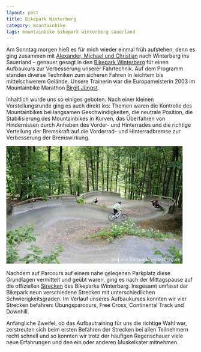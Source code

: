```yaml
---
layout: post
title: Bikepark Winterberg
category: mountainbike
tags: mountainbike bikepark winterberg sauerland
---
```


Am Sonntag morgen hieß es für mich wieder einmal früh aufstehen, denn es ging zusammen mit [Alexander, Michael und Christian](http://www.mtb-weilerswist.de) nach Winterberg ins Sauerland – genauer gesagt in den [Bikepark Winterberg](http://www.bikepark-winterberg.de) für einen Aufbaukurs zur Verbesserung unserer Fahrtechnik. Auf dem Programm standen diverse Techniken zum sicheren Fahren in leichtem bis mittelschwerem Gelände. Unsere Trainerin war die Europameisterin 2003 im Mountainbike Marathon [Birgit Jüngst](http://www.birgit-juengst.de).

Inhaltlich wurde uns so einiges geboten. Nach einer kleinen Vorstellungsrunde ging es auch direkt los: Themen waren die Kontrolle des Mountainbikes bei langsamen Geschwindigkeiten, die neutrale Position, die Stabilisierung des Mountainbikes in Kurven, das Überfahren von Hindernissen durch Anheben des Vorder- und Hinterrades und die richtige Verteilung der Bremskraft auf die Vorderrad- und Hinterradbremse zur Verbesserung der Bremswirkung.

![Free Cross im Bikepark Winterberg](/images/2009-07-12/free-cross.jpg)

Nachdem auf Parcours auf einem nahe gelegenen Parkplatz diese Grundlagen vermittelt und geübt waren, ging es nach der Mittagspause auf die offiziellen [Strecken](http://www.bikepark-winterberg.de/de/strecken/strecken.php) des Bikeparks Winterberg. Insgesamt umfasst der Bikepark neun verschiedene Strecken mit unterschiedlichen Schwierigkeitsgraden. Im Verlauf unseres Aufbaukurses konnten wir vier Strecken befahren: Übungsparcours, Free Cross, Continental Track und Downhill.

Anfängliche Zweifel, ob das Aufbautraining für uns die richtige Wahl war, zerstreuten sich beim ersten Befahren der Strecken bei allen Teilnehmern recht schnell und so konnten wir trotz der häufigen Regenschauer viele neue Erfahrungen und den ein oder anderen Muskelkater mitnehmen.
